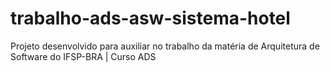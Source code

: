 # trabalho-ads-asw-sistema-hotel
Projeto desenvolvido para auxiliar no trabalho da matéria de Arquitetura de Software do IFSP-BRA | Curso ADS
